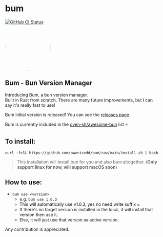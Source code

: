 # bum
<a href="https://github.com/owenizedd/bum/actions/workflows/rust.yml"><img alt="GitHub CI Status" src="https://img.shields.io/github/actions/workflow/status/owenizedd/bum/rust.yml?label=CI&logo=GitHub"></a> <br/>
<img src="https://github.com/owenizedd/bum/assets/26961166/b231b1ff-dcde-4cc1-a0de-fa0f4964e54e" height="auto" width="150" style="border-radius:50%">
<br/>     


## Bum - Bun Version Manager   

Introducing Bum, a bun version manager.  
Built in Rust from scratch.
There are many future improvements, but I can say it's really fast to use!

Bum initial version is released! You can see the [releases page](https://github.com/owenizedd/bum/releases)

Bum is currently included in the [oven-sh/awesome-bun](https://github.com/oven-sh/awesome-bun) list ⚡️

## To install:
`curl -fsSL https://github.com/owenizedd/bum/raw/main/install.sh | bash`
> This installation will install bun for you and also bum altogether. (**Only support linux for now, will support macOS soon**)

## How to use:
- `bum use <version>`
   - e.g. `bum use 1.0.3`
   - This will automatically use v1.0.3, yes no need write suffix `v`.
   - If there's no target version is installed in the local, it will install that version then use it.
   - Else, it will just use that version as active version.

Any contribution is appreciated.
